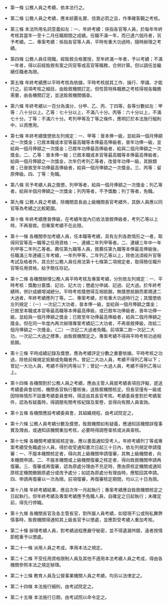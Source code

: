 * 第一條 公務人員之考績，依本法行之。

* 第二條 公務人員之考績，應本綜覈名實、信賞必罰之旨，作準確客觀之考核。

* 第三條 本法所用名詞意義如左：一、年終考績：係指各官等人員，於每年年終考核其當年一至十二月任職期間之成績。任職不滿一年，而已達六個月者，另予考績。二、專案考績：係指各官等人員，平時有重大功過時，隨時辦理之考績。

* 第四條 公務人員任現職，經銓敘合格實授，至年終滿一年者，予以考績；不滿一年者，得以前經銓敘有案之同官等或高官等職務，合併計算。但以調任並繼續任職者為限。

* 第五條 年終考績應以平時考核為依據。平時考核就其工作、操行、學識、才能行之。前項考核之細目，由銓敘機關訂定。但性質特殊職務之考核得視各職務需要，由各機關訂定，並送銓敘機關備查。

* 第六條 年終考績以一百分為滿分，分甲、乙、丙、丁四等，各等分數如左：甲等：八十分以上。乙等：七十分以上，不滿八十分。丙等：六十分以上，不滿七十分。丁等：不滿六十分。考列甲等及丁等之條件，應明訂於本法施行細則中，以資應用。

* 第七條 年終考績獎懲依左列規定：一、甲等：晉本俸一級，並給與一個月俸額之一次獎金；已敘本職或本官等最高職等本俸最高俸級者，晉年功俸一級，並給與一個月俸額之一次獎金；已敘年功俸最高俸級者，給與二個月俸額之一次獎金。二、乙等：晉本俸一級；已敘本職或本官等最高職等本俸最高俸級者，給與一個月俸額之一次獎金，次年仍考列乙等者，改晉年功俸一級，其餘類推；已晉敘至年功俸最高俸級者，給與一個月俸額之一次獎金。三、丙等：留原俸級。四、丁等：免職。

* 第八條 另予考績人員之獎懲，列甲等者，給與一個月俸額之一次獎金；列乙等者，給與半個月俸額之一次獎金；列丙等者，不予獎勵；列丁等者，免職。

* 第九條 公務人員之考績，除機關首長由上級機關長官考績外，其餘人員應以同官等為考績之比較範圍。

* 第十條 年終考績應晉俸級，在考績年度內已依法晉敘俸級者，考列乙等以上時，不再晉敘。但專案考績不在此限。

* 第十一條 各機關參加考績人員，任本職等考績，具有左列各款情形之一者，取得同官等高一職等之任用資格：一、連續二年列甲等者。二、連續三年中一年列甲等二年列乙等者。薦任第九職等人員，敘薦任第九職等本俸最高俸級後，任職滿三年連續三年考績，一年列甲等，二年列乙等以上，除依法須經升官等考試及格者外，其合於公務人員任用法第十七條第二項規定者，取得簡任職升官等任用資格，給予簡任存記。

* 第十二條 各機關辦理公務人員平時考核及專案考績，分別依左列規定：一、平時考核：獎勵分嘉獎、記功、記大功；懲處分申誡、記過、記大過。於年終考績時，併計成績增減總分。平時考核獎懲得互相抵銷，無獎懲抵銷而累積達二大過者，年終考績應列丁等。二、專案考績，於有重大功過時行之；其獎懲依左列規定：（一）一次記二大功者，晉本俸一級，並給與一個月俸額之獎金；已敘至本職或本官等最高職等本俸最高俸級，或已敘年功俸級者，晉年功俸一級，並給與一個月俸額之獎金；已敘至年功俸最高俸級者，給與二個月俸額之獎金。但在同一年度內再次辦理專案考績記二大功者，不再晉敘俸級，改給二個月俸額之一次獎金。（二）一次記二大過者免職。前項第二款一次記二大功，一次記二大過之標準，由銓敘機關定之。專案考績不得與平時考核功過相抵銷。

* 第十三條 平時成績記錄及獎懲，應為考績評定分數之重要依據。平時考核之功過，除依前條規定抵銷或免職者外，曾記二大功人員，考績不得列乙等以下；曾記一大功人員，考績不得列丙等以下；曾記一大過人員，考績不得列乙等以上。

* 第十四條 各機關對於公務人員之考績，應由主管人員就考績表項目評擬，遞送考績委員會初核，機關長官執行覆核後，送銓敘機關核定。但長官僅有一級或因特殊情形不設置考績委員會時，得逕由其長官考核。考績委員會對於考績案件，認為有疑義時，得調閱有關考核紀錄及案卷，並得向有關人員查詢。

* 第十五條 各機關應設考績委員會，其組織規程，由考試院定之。

* 第十六條 公務人員考績分數及獎懲，銓敘機關如有疑義，應通知該機關詳復事實及理由，或通知該機關重加考核，必要時得調卷查核或派員查核。

* 第十七條 各機關考績案經核定後，應以書面通知受考人。年終考績列丁等或專案考績受免職處分人員，得於收受通知書次日起三十日內，依左列規定申請復審：一、不服本機關核定者，得向其上級機關申請復審，其無上級機關者，向本機關申請。二、不服本機關或上級機關復審之核定者，得向銓敘機關申請再復審。三、復審或再復審，認為原處分理由不充足時，應由原核定機關或通知原核定機關撤銷原處分或改予處分；如認為原處分有理由時，應駁回其申請。四、申請再復審以一次為限。前項復審，再復審核定期間，均以三十日為限。

* 第十八條 年終考績結果，應自次年一月起執行；專案考績應自銓敘機關核定之日起執行。但年終考績及專案考績應予免職人員，自確定之日起執行；未確定前，得先行停職。

* 第十九條 各機關長官及各主管長官，對所屬人員考績，如發現不公或徇私舞弊情事時，銓敘機關得通知其上級長官予以懲處，並應對受考績人重加考核。

* 第二十條 辦理考績人員，對考績過程應嚴守秘密，並不得遺漏舛錯，違者按情節輕重予以懲處。

* 第二十一條 派用人員之考成，準用本法之規定。

* 第二十二條 不受任用資格限制人員及其他不適用本法考績人員之考成，得由各機關參照本法之規定辦理。

* 第二十三條 教育人員及公營事業機關人員之考績，均另以法律定之。

* 第二十四條 本法施行細則，由考試院定之。

* 第二十五條 本法施行日期，由考試院以命令定之。

